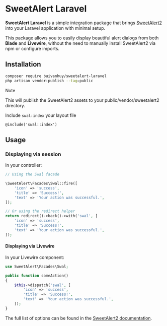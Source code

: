 # SweetAlert Laravel

**SweetAlert Laravel** is a simple integration package that brings [SweetAlert2](https://sweetalert2.github.io/) into your Laravel application with minimal setup.

This package allows you to easily display beautiful alert dialogs from both **Blade** and **Livewire**, without the need to manually install SweetAlert2 via npm or configure imports.

## Installation

```bash
composer require buivanhuy/sweetalert-laravel
php artisan vendor:publish --tag=public
```

> [!NOTE]
> This will publish the SweetAlert2 assets to your public/vendor/sweetalert2 directory.

Include `swal:index` your layout file

```blade
@include('swal::index')
```

## Usage

### Displaying via session

In your controller:

```php
// Using the Swal facade

\SweetAlert\Facades\Swal::fire([
    'icon' => 'success',
    'title' => 'Success!',
    'text' => 'Your action was successful.',
]);

// Or using the redirect helper
return redirect()->back()->with('swal', [
    'icon' => 'success',
    'title' => 'Success!',
    'text' => 'Your action was successful.',
]);
```

#### Displaying via Livewire

In your Livewire component:

```php
use SweetAlert\Facades\Swal;

public function someAction()
{
    $this->dispatch('swal', [
        'icon' => 'success',
        'title' => 'Success!',
        'text' => 'Your action was successful.',
    ]);
}
```

The full list of options can be found in the [SweetAlert2 documentation](https://sweetalert2.github.io/#configuration).